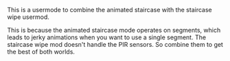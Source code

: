 This is a usermode to combine the animated staircase with the staircase wipe usermod.

This is because the animated staircase mode operates on segments, which leads to jerky animations when you want to use a single segment. The staircase wipe mod doesn't handle the PIR sensors. So combine them to get the best of both worlds.

